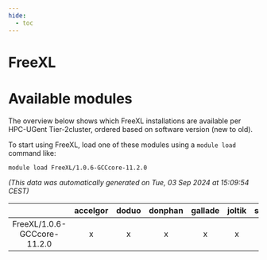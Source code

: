 ```yaml
---
hide:
  - toc
---
```


FreeXL
======

# Available modules


The overview below shows which FreeXL installations are available per HPC-UGent Tier-2cluster, ordered based on software version (new to old).

To start using FreeXL, load one of these modules using a `module load` command like:

```shell
module load FreeXL/1.0.6-GCCcore-11.2.0
```

*(This data was automatically generated on Tue, 03 Sep 2024 at 15:09:54 CEST)*  

| |accelgor|doduo|donphan|gallade|joltik|shinx|skitty|
| :---: | :---: | :---: | :---: | :---: | :---: | :---: | :---: |
|FreeXL/1.0.6-GCCcore-11.2.0|x|x|x|x|x|-|x|
